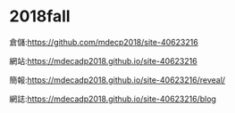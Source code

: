 # 2018fall
倉儲:https://github.com/mdecp2018/site-40623216

網站:https://mdecadp2018.github.io/site-40623216

簡報:https://mdecadp2018.github.io/site-40623216/reveal/

網誌:https://mdecadp2018.github.io/site-40623216/blog
